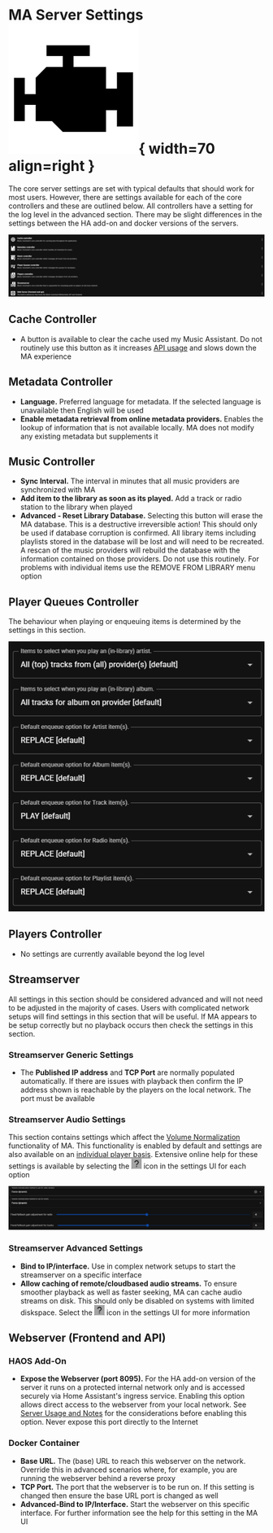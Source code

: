 # MA Server Settings ![Preview image](../assets/icons/settings-core-icon.png){ width=70 align=right }

The core server settings are set with typical defaults that should work for most users. However, there are settings available for each of the core controllers and these are outlined below. All controllers have a setting for the log level in the advanced section. There may be slight differences in the settings between the HA add-on and docker versions of the servers.

![image](../assets/screenshots/settings-core.png)

## Cache Controller

- A button is available to clear the cache used my Music Assistant. Do not routinely use this button as it increases [API usage](../usage.md/#online-metadata-sources) and slows down the MA experience

## Metadata Controller

- <b>Language.</b> Preferred language for metadata. If the selected language is unavailable then English will be used
- <b>Enable metadata retrieval from online metadata providers.</b> Enables the lookup of information that is not available locally. MA does not modify any existing metadata but supplements it

## Music Controller

- <b>Sync Interval.</b> The interval in minutes that all music providers are synchronized with MA
- <b>Add item to the library as soon as its played.</b> Add a track or radio station to the library when played
- <b>Advanced - Reset Library Database.</b> Selecting this button will erase the MA database. This is a destructive irreversible action! This should only be used if database corruption is confirmed. All library items including playlists stored in the database will be lost and will need to be recreated. A rescan of the music providers will rebuild the database with the information contained on those providers. Do not use this routinely. For problems with individual items use the REMOVE FROM LIBRARY menu option

## Player Queues Controller

The behaviour when playing or enqueuing items is determined by the settings in this section.

![image](../assets/screenshots/settings-player-queues.png)

## Players Controller

- No settings are currently available beyond the log level

## Streamserver

All settings in this section should be considered advanced and will not need to be adjusted in the majority of cases. Users with complicated network setups will find settings in this section that will be useful. If MA appears to be setup correctly but no playback occurs then check the settings in this section.

### Streamserver Generic Settings

- The <b>Published IP address</b> and <b>TCP Port</b> are normally populated automatically. If there are issues with playback then confirm the IP address shown is reachable by the players on the local network. The port must be available

### Streamserver Audio Settings

This section contains settings which affect the [Volume Normalization](../faq/tech-info.md/#volume-normalization) functionality of MA. This functionality is enabled by default and settings are also available on an [individual player basis](individual-player.md/#audio). Extensive online help for these settings is available by selecting the ![question mark](../assets/icons/question-mark.png) icon in the settings UI for each option

![image](../assets/screenshots/settings-streamserver-audio.png)

### Streamserver Advanced Settings

- <b>Bind to IP/interface.</b> Use in complex network setups to start the streamserver on a specific interface
- <b>Allow caching of remote/cloudbased audio streams.</b> To ensure smoother playback as well as faster seeking, MA can cache audio streams on disk. This should only be disabled on systems with limited diskspace. Select the ![question mark](../assets/icons/question-mark.png) icon in the settings UI for more information

## Webserver (Frontend and API)

### HAOS Add-On
- <b> Expose the Webserver (port 8095).</b> For the HA add-on version of the server it runs on a protected internal network only and is accessed securely via Home Assistant's ingress service. Enabling this option allows direct access to the webserver from your local network. See [Server Usage and Notes](../installation.md/#server-notes) for the considerations before enabling this option. Never expose this port directly to the Internet

### Docker Container
- <b>Base URL.</b> The (base) URL to reach this webserver on the network. Override this in advanced scenarios where, for example, you are running the webserver behind a reverse proxy
- <b>TCP Port.</b> The port that the webserver is to be run on. If this setting is changed then ensure the base URL port is changed as well
- <b>Advanced-Bind to IP/Interface.</b> Start the webserver on this specific interface. For further information see the help for this setting in the MA UI
